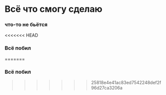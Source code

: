 # Всё что смогу сделаю
### что-то не бьётся 

<<<<<<< HEAD
### Всё побил 
=======
### Всё побил
>>>>>>> 25818e4e41ac83ed7542248def2f96d27ca3206a
